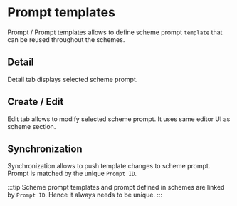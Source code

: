# Prompt templates

Prompt / Prompt templates allows to define scheme prompt `template` that can be reused throughout the schemes.

## Detail

Detail tab displays selected scheme prompt.

## Create / Edit

Edit tab allows to modify selected scheme prompt. It uses same editor UI as scheme section.

## Synchronization

Synchronization allows to push template changes to scheme prompt. Prompt is matched by the unique `Prompt ID`.

:::tip
Scheme prompt templates and prompt defined in schemes are linked by `Prompt ID`. Hence it always needs to be unique.
:::
